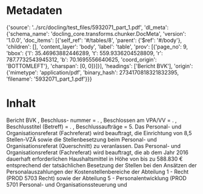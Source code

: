 # Metadaten
{'source': '../src/docling/test_files/5932071_part_1.pdf', 'dl_meta': {'schema_name': 'docling_core.transforms.chunker.DocMeta', 'version': '1.0.0', 'doc_items': [{'self_ref': '#/tables/8', 'parent': {'$ref': '#/body'}, 'children': [], 'content_layer': 'body', 'label': 'table', 'prov': [{'page_no': 9, 'bbox': {'l': 35.46963882446289, 't': 559.9336204528809, 'r': 787.7732543945312, 'b': 70.1695556640625, 'coord_origin': 'BOTTOMLEFT'}, 'charspan': [0, 0]}]}], 'headings': ['Bericht BVK'], 'origin': {'mimetype': 'application/pdf', 'binary_hash': 2734170818321832395, 'filename': '5932071_part_1.pdf'}}}

# Inhalt
Bericht BVK
, Beschluss- nummer = . , Beschlossen am VPA/VV = . , Beschlusstitel (Betreff) = . , Beschlussaufträge = 5. Das Personal- und Organisationsreferat (Fachreferat) wird beauftragt, die Einrichtung von 8,5 Stellen-VZÄ sowie die Stellenbesetzung beim Personal- und Organisationsreferat (Querschnitt) zu veranlassen. Das Personal- und Organisationsreferat (Fachreferat) wird beauftragt, die ab dem Jahr 2016 dauerhaft erforderlichen Haushaltsmittel in Höhe von bis zu 588.830 € entsprechend der tatsächlichen Besetzung der Stellen bei den Ansätzen der Personalauszahlungen der Kostenstellenbereiche der Abteilung 1 - Recht (PROD 5703 Recht) sowie der Abteilung 5 - Personalentwicklung (PROD 5701 Personal- und Organisationssteuerung und
